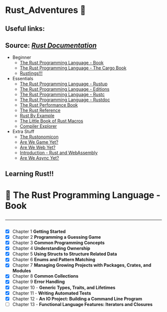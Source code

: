 # Rust_Adventures 🦀

## Useful links:

## Source: _[Rust Documentation](https://doc.rust-lang.org/nightly/)_

- Beginner
  - [The Rust Programming Language - Book](https://doc.rust-lang.org/book/)
  - [The Rust Programming Language - The Cargo Book](https://doc.rust-lang.org/cargo/)
  - [Rustlings!!!](https://github.com/rust-lang/rustlings)
- Essentials
  - [The Rust Programming Language - Rustup](https://rust-lang.github.io/rustup/index.html)
  - [The Rust Programming Language - Editions](https://doc.rust-lang.org/nightly/edition-guide/editions/index.html)
  - [The Rust Programming Language - Rustc](https://doc.rust-lang.org/nightly/rustc/index.html)
  - [The Rust Programming Language - Rustdoc](https://doc.rust-lang.org/nightly/rustdoc/index.html)
  - [The Rust Performance Book](https://nnethercote.github.io/perf-book/)
  - [The Rust Reference](https://doc.rust-lang.org/reference/)
  - [Rust By Example](https://doc.rust-lang.org/rust-by-example/)
  - [The Little Book of Rust Macros](https://danielkeep.github.io/tlborm/book/README.html)
  - [Compiler Explorer](https://rust.godbolt.org/)
- Extra Stuff
  - [The Rustonomicon](https://doc.rust-lang.org/nomicon/)
  - [Are We Game Yet?](https://arewegameyet.rs/)
  - [Are We Web Yet?](https://www.arewewebyet.org/)
  - [Introduction - Rust and WebAssembly](https://rustwasm.github.io/docs/book/introduction.html)
  - [Are We Async Yet?](https://areweasyncyet.rs/)

## Learning Rust!!

# 📙 The Rust Programming Language - Book <hr>

- [x] Chapter 1 **Getting Started**
- [x] Chapter 2 **Programming a Guessing Game**
- [x] Chapter 3 **Common Programming Concepts**
- [x] Chapter 4 **Understanding Ownership**
- [x] Chapter 5 **Using Structs to Structure Related Data**
- [x] Chapter 6 **Enums and Pattern Matching**
- [x] Chapter 7 **Managing Growing Projects with Packages, Crates, and Modules**
- [x] Chapter 8 **Common Collections**
- [x] Chapter 9 **Error Handling**
- [x] Chapter 10 - **Generic Types, Traits, and Lifetimes**
- [x] Chapter 11 - **Writing Automated Tests**
- [x] Chapter 12 - **An IO Project: Building a Command Line Program**
- [ ] Chapter 13 - **Functional Language Features: Iterators and Closures**
